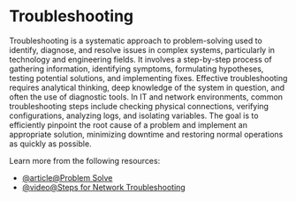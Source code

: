 # Troubleshooting

Troubleshooting is a systematic approach to problem-solving used to identify, diagnose, and resolve issues in complex systems, particularly in technology and engineering fields. It involves a step-by-step process of gathering information, identifying symptoms, formulating hypotheses, testing potential solutions, and implementing fixes. Effective troubleshooting requires analytical thinking, deep knowledge of the system in question, and often the use of diagnostic tools. In IT and network environments, common troubleshooting steps include checking physical connections, verifying configurations, analyzing logs, and isolating variables. The goal is to efficiently pinpoint the root cause of a problem and implement an appropriate solution, minimizing downtime and restoring normal operations as quickly as possible.

Learn more from the following resources:

- [@article@Problem Solve](https://www.techtarget.com/searchsecurity/info/problemsolve)
- [@video@Steps for Network Troubleshooting](https://www.youtube.com/watch?v=1i3XdhC2ZAs)
